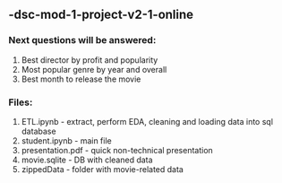 ## -dsc-mod-1-project-v2-1-online

### Next questions will be answered:

1. Best director by profit and popularity
2. Most popular genre by year and overall
3. Best month to release the movie


### Files:
1. ETL.ipynb - extract, perform EDA, cleaning and loading data into sql database
2. student.ipynb - main file
3. presentation.pdf - quick non-technical presentation
4. movie.sqlite - DB with cleaned data 
5. zippedData - folder with movie-related data

